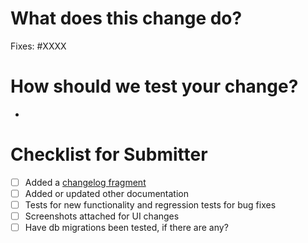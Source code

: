 <!--
Contributor documentation is at
https://github.com/fedora-infra/fmn/blob/develop/docs/contributing.md
-->

# What does this change do?


<!-- Reference the issue ID that this PR fixes, if applicable: -->
Fixes: #XXXX

# How should we test your change?

-

# Checklist for Submitter

- [ ] Added a [changelog fragment](https://github.com/fedora-infra/fmn/blob/develop/docs/contributing.md#changelog)
- [ ] Added or updated other documentation
- [ ] Tests for new functionality and regression tests for bug fixes
- [ ] Screenshots attached for UI changes
- [ ] Have db migrations been tested, if there are any?
